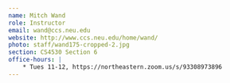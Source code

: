 ```yaml
---
name: Mitch Wand 
role: Instructor
email: wand@ccs.neu.edu
website: http://www.ccs.neu.edu/home/wand/
photo: staff/wand175-cropped-2.jpg
section: CS4530 Section 6
office-hours: |
    * Tues 11-12, https://northeastern.zoom.us/s/93308973896
---
```


